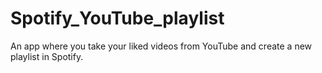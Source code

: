 # Spotify_YouTube_playlist
An app where you take your liked videos from YouTube and create a new playlist in Spotify. 
